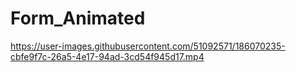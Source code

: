 # Form_Animated

https://user-images.githubusercontent.com/51092571/186070235-cbfe9f7c-26a5-4e17-94ad-3cd54f945d17.mp4
